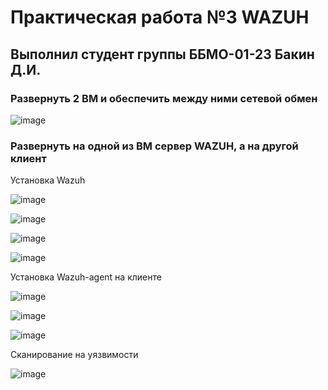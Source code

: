 # Практическая работа №3 WAZUH
## Выполнил студент группы ББМО-01-23 Бакин Д.И.
### Развернуть 2 ВМ и обеспечить между ними сетевой обмен

![image](https://github.com/user-attachments/assets/c0b41e90-b5e2-4b18-8691-52cc6da2de61)

### Развернуть на одной из ВМ сервер WAZUH, а на другой клиент

Установка Wazuh

![image](https://github.com/user-attachments/assets/7350a3cd-22c5-4fb3-bf68-1e7fa49ae327)

![image](https://github.com/user-attachments/assets/4431b9b2-96f0-46d6-a7f9-fce4f68aaebe)

![image](https://github.com/user-attachments/assets/4bc3e023-ea69-4d56-8900-b62eb0618262)

![image](https://github.com/user-attachments/assets/a6e10d44-3306-4fb7-9b51-d2dbd18fedb4)

Установка Wazuh-agent на клиенте

![image](https://github.com/user-attachments/assets/0a7ee30d-60d8-4c78-be56-5b789ce509f0)

![image](https://github.com/user-attachments/assets/f505c754-bab9-4aa2-852e-0631eba69f81)

![image](https://github.com/user-attachments/assets/d56a77e2-3cd6-4220-ada3-2b59d5dbb6c1)

Сканирование на уязвимости

![image](https://github.com/user-attachments/assets/b0efb5d1-7bc5-4379-ab79-12efd9551224)






